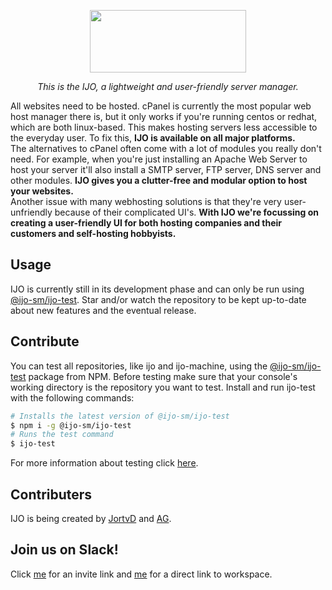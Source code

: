 <p align="center">
	<img height="100" width="250" src="https://i.imgur.com/TJ60yFz.png">
	<p align="center"><i>This is the IJO, a lightweight and user-friendly server manager.</i></p>
</p>

All websites need to be hosted. cPanel is currently the most popular web host manager there is, but it only works if you're running centos or redhat, which are both linux-based. This makes hosting servers less accessible to the everyday user. To fix this, **IJO is available on all major platforms.**<br>
The alternatives to cPanel often come with a lot of modules you really don't need. For example, when you're just installing an Apache Web Server to host your server it'll also install a SMTP server, FTP server, DNS server and other modules. **IJO gives you a clutter-free and modular option to host your websites.**<br>
Another issue with many webhosting solutions is that they're very user-unfriendly because of their complicated UI's. **With IJO we're focussing on creating a user-friendly UI for both hosting companies and their customers and self-hosting hobbyists.**

## Usage
IJO is currently still in its development phase and can only be run using [@ijo-sm/ijo-test](https://www.npmjs.com/package/@ijo-sm/ijo-test). Star and/or watch the repository to be kept up-to-date about new features and the eventual release.

## Contribute
You can test all repositories, like ijo and ijo-machine, using the [@ijo-sm/ijo-test](https://www.npmjs.com/package/@ijo-sm/ijo-test) package from NPM. Before testing make sure that your console's working directory is the repository you want to test. Install and run ijo-test with the following commands:
```bash
# Installs the latest version of @ijo-sm/ijo-test
$ npm i -g @ijo-sm/ijo-test
# Runs the test command
$ ijo-test
```
For more information about testing click [here](https://github.com/ijo-sm/ijo-test).

## Contributers
IJO is being created by [JortvD](https://github.com/JortvD) and [AG](https://github.com/prastowoagungwidodo).

## Join us on Slack!
Click [me](https://join.slack.com/t/ijo-sm/shared_invite/enQtNDE2MTc0MjIxNTU4LWI2MzlkODM2MThlMDY5YWU3MjBjMzRiNDVkYjM1NjgwNWQyZDA4ZDViNGVhM2Y2NmUzNjQ2OTU5NTRhMzExNmI) for an invite link and [me](https://ijo-sm.slack.com) for a direct link to workspace.